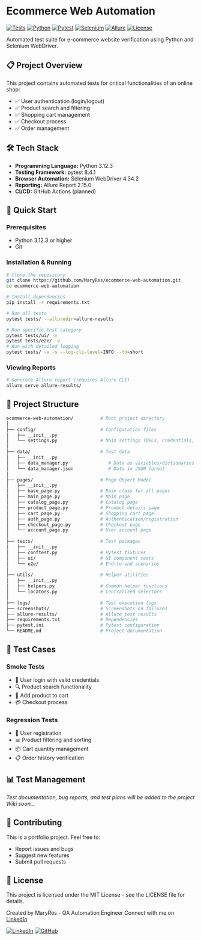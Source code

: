 # Ecommerce Web Automation

[![Tests](https://github.com/MaryRes/ecommerce-web-automation/actions/workflows/tests.yml/badge.svg?branch=main)](https://github.com/MaryRes/ecommerce-web-automation/actions)
[![Python](https://img.shields.io/badge/Python-3.12.3-blue)]()
[![Pytest](https://img.shields.io/badge/pytest-8.4.1-green)]()
[![Selenium](https://img.shields.io/badge/selenium-4.34.2-orange)]()
[![Allure](https://img.shields.io/badge/allure-2.15.0-red)]()
[![License](https://img.shields.io/badge/license-MIT-lightgrey)]()

Automated test suite for e-commerce website verification using Python and Selenium WebDriver.

## 📋 Project Overview

This project contains automated tests for critical functionalities of an online shop:
- ✅ User authentication (login/logout)
- ✅ Product search and filtering
- ✅ Shopping cart management  
- ✅ Checkout process
- ✅ Order management

## 🛠️ Tech Stack

- **Programming Language:** Python 3.12.3
- **Testing Framework:** pytest 8.4.1
- **Browser Automation:** Selenium WebDriver 4.34.2
- **Reporting:** Allure Report 2.15.0
- **CI/CD:** GitHub Actions (planned)

## 🚀 Quick Start

### Prerequisites
- Python 3.12.3 or higher
- Git

### Installation & Running

```bash
# Clone the repository
git clone https://github.com/MaryRes/ecommerce-web-automation.git
cd ecommerce-web-automation

# Install dependencies
pip install -r requirements.txt

# Run all tests
pytest tests/ --alluredir=allure-results

# Run specific test category
pytest tests/ui/ -v
pytest tests/e2e/ -v
# Run with detailed logging
pytest tests/ -v -s --log-cli-level=INFO --tb=short

```

### Viewing Reports

```bash
# Generate Allure report (requires Allure CLI)
allure serve allure-results/
```

## 📁 Project Structure

```bash
ecommerce-web-automation/          # Root project directory
│
├── config/                        # Configuration files
│   ├── __init__.py
│   └── settings.py                # Main settings (URLs, credentials, timeouts)
│
├── data/                          # Test data
│   ├── __init__.py
│   ├── data_manager.py               # Data as variables/dictionaries
│   └── data_manager.json             # Data in JSON format
│
├── pages/                         # Page Object Model
│   ├── __init__.py
│   ├── base_page.py               # Base class for all pages
│   ├── main_page.py               # Main page
│   ├── catalog_page.py            # Catalog page
│   ├── product_page.py            # Product details page
│   ├── cart_page.py               # Shopping cart page
│   ├── auth_page.py               # Authentication/registration
│   ├── checkout_page.py           # Checkout page
│   └── account_page.py            # User account page
│
├── tests/                         # Test packages
│   ├── __init__.py
│   ├── conftest.py                # Pytest fixtures
│   ├── ui/                        # UI component tests
│   └── e2e/                       # End-to-end scenarios
│
├── utils/                         # Helper utilities
│   ├── __init__.py
│   ├── helpers.py                 # Common helper functions
│   └── locators.py                # Centralized selectors
│
├── logs/                          # Test execution logs
├── screenshots/                   # Screenshots on failures
├── allure-results/                # Allure test results
├── requirements.txt               # Dependencies
├── pytest.ini                     # Pytest configuration
└── README.md                      # Project documentation
```

## 🧪 Test Cases

### Smoke Tests

- 🔐 User login with valid credentials
- 🔍 Product search functionality
- 🛒 Add product to cart
- 💳 Checkout process

### Regression Tests

- 👤 User registration
- 📊 Product filtering and sorting
- 📦 Cart quantity management
- 📋 Order history verification

## 📊 Test Management

_Test documentation, bug reports, and test plans will be added to the project Wiki soon..._

## 🤝 Contributing

This is a portfolio project. Feel free to:
- Report issues and bugs
- Suggest new features
- Submit pull requests

## 📄 License

This project is licensed under the MIT License - see the LICENSE file for details.

Created by MaryRes - QA Automation Engineer
Connect with me on [LinkedIn](https://www.linkedin.com/in/aija-t-08934978)

[![LinkedIn](https://img.shields.io/badge/LinkedIn-Profile-blue?logo=linkedin)](https://www.linkedin.com/in/aija-t-08934978)
[![GitHub](https://img.shields.io/badge/GitHub-Profile-black?logo=github)](https://github.com/MaryRes)


